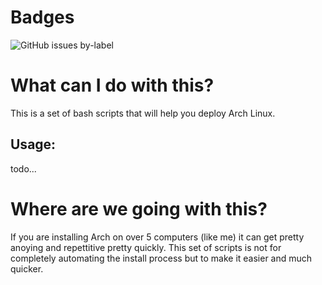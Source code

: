 # Badges
![GitHub issues by-label](https://img.shields.io/github/issues-raw/satcom886/rugl/arch-setuptools.svg)
# What can I do with this?
This is a set of bash scripts that will help you deploy Arch Linux.
## Usage:
todo...
# Where are we going with this?
If you are installing Arch on over 5 computers (like me) it can get pretty anoying and repettitive pretty quickly. This set of scripts is not for completely automating the install process but to make it easier and much quicker.
